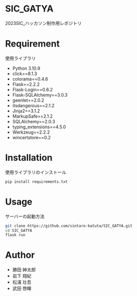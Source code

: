 # SIC_GATYA

2023SIC_ハッカソン制作用レポジトリ

# Requirement

使用ライブラリ
* Python 3.10.9
* click==8.1.3
* colorama==0.4.6
* Flask==2.2.2
* Flask-Login==0.6.2
* Flask-SQLAlchemy==3.0.3
* geenlet==2.0.2
* itsdangerous==2.1.2
* Jinja2==3.1.2
* MarkupSafe==2.1.2
* SQLAlchemy==2.0.3
* typing_extensions==4.5.0
* Werkzeug==2.2.2
* wincertstore==0.2

# Installation

使用ライブラリのインストール
```bash
pip install requirements.txt
```
# Usage

サーバーの起動方法
```bash
git clone https://github.com/sintaro-katuta/SIC_GATYA.git
cd SIC_GATYA
flask run
```
# Author

* 勝田 紳太郎
* 岩下 翔紀
* 松浦 壮吾
* 武田 啓睴

